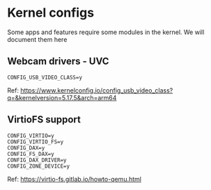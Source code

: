 # Kernel configs

Some apps and features require some modules in the kernel. We will document them here

## Webcam drivers - UVC

```
CONFIG_USB_VIDEO_CLASS=y
```

Ref: https://www.kernelconfig.io/config_usb_video_class?q=&kernelversion=5.17.5&arch=arm64

## VirtioFS support

```
CONFIG_VIRTIO=y
CONFIG_VIRTIO_FS=y
CONFIG_DAX=y
CONFIG_FS_DAX=y
CONFIG_DAX_DRIVER=y
CONFIG_ZONE_DEVICE=y
```

Ref: https://virtio-fs.gitlab.io/howto-qemu.html